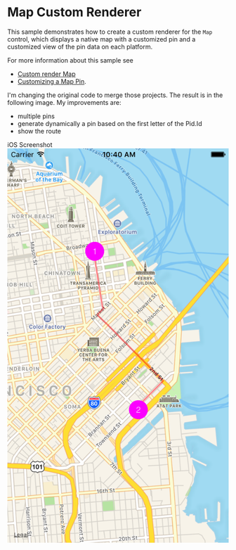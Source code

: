 Map Custom Renderer
===================

This sample demonstrates how to create a custom renderer for the `Map` control, which displays a native map with a customized pin and a customized view of the pin data on each platform.

For more information about this sample see
- [Custom render Map](https://developer.xamarin.com/guides/xamarin-forms/application-fundamentals/custom-renderer/map/)
- [Customizing a Map Pin](http://developer.xamarin.com/guides/xamarin-forms/custom-renderer/map/customized-pin/).

I'm changing the original code to merge those projects. The result is in the following image. My improvements are:
- multiple pins
- generate dynamically a pin based on the first letter of the Pid.Id
- show the route

iOS Screenshot
![iOS Screenshot](https://github.com/erossini/XamarinFormsCustomMap/blob/master/Screenshots/Screenshot-iOS.png)
